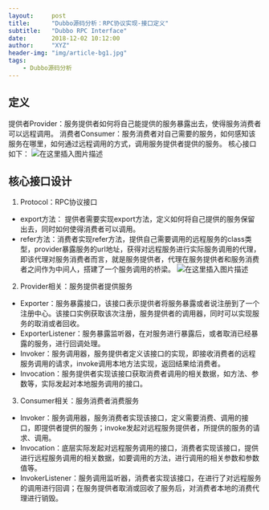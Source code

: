 ```yaml
---
layout:     post
title:      "Dubbo源码分析：RPC协议实现-接口定义"
subtitle:   "Dubbo RPC Interface"
date:       2018-12-02 10:12:00
author:     "XYZ"
header-img: "img/article-bg1.jpg"
tags:
    - Dubbo源码分析
---
```

## 定义
提供者Provider：服务提供者如何将自己能提供的服务暴露出去，使得服务消费者可以远程调用。
消费者Consumer：服务消费者对自己需要的服务，如何感知该服务在哪里，如何通过远程调用的方式，调用服务提供者提供的服务。
核心接口如下：
![在这里插入图片描述](https://img-blog.csdnimg.cn/20181201172718631.png?x-oss-process=image/watermark,type_ZmFuZ3poZW5naGVpdGk,shadow_10,text_aHR0cHM6Ly9ibG9nLmNzZG4ubmV0L3UwMTAwMTM1NzM=,size_16,color_FFFFFF,t_70)
## 核心接口设计
1. Protocol：RPC协议接口
* export方法： 提供者需要实现export方法，定义如何将自己提供的服务保留出去，同时如何使得消费者可以调用。
* refer方法：消费者实现refer方法，提供自己需要调用的远程服务的class类型，provider暴露服务的url地址，获得对远程服务进行实际服务调用的代理，即该代理对服务消费者而言，就是服务提供者，代理在服务提供者和服务消费者之间作为中间人，搭建了一个服务调用的桥梁。
![在这里插入图片描述](https://img-blog.csdnimg.cn/20181201172813269.png?x-oss-process=image/watermark,type_ZmFuZ3poZW5naGVpdGk,shadow_10,text_aHR0cHM6Ly9ibG9nLmNzZG4ubmV0L3UwMTAwMTM1NzM=,size_16,color_FFFFFF,t_70)

2. Provider相关：服务提供者提供服务
* Exporter：服务暴露接口，该接口表示提供者将服务暴露或者说注册到了一个注册中心。该接口实例获取该次注册，服务提供者的调用器，同时可以实现服务的取消或者回收。
* ExporterListener：服务暴露监听器，在对服务进行暴露后，或者取消已经暴露的服务，进行回调处理。
* Invoker：服务调用器，服务提供者定义该接口的实现，即接收消费者的远程服务调用的请求，invoke调用本地方法实现，返回结果给消费者。
* Invocation：服务提供者实现该接口获取消费者调用的相关数据，如方法、参数等，实际发起对本地服务调用的接口。

3. Consumer相关：服务消费者消费服务
* Invoker：服务调用器，服务消费者实现该接口，定义需要消费、调用的接口，即提供者提供的服务；invoke发起对远程服务提供者，所提供的服务的请求、调用。
* Invocation：底层实际发起对远程服务调用的接口，消费者实现该接口，提供进行远程服务调用的相关数据，如要调用的方法，进行调用的相关参数和参数值等。
* InvokerListener：服务调用监听器，消费者实现该接口，在进行了对远程服务的调用进行回调；在服务提供者取消或回收了服务后，对消费者本地的消费代理进行销毁。